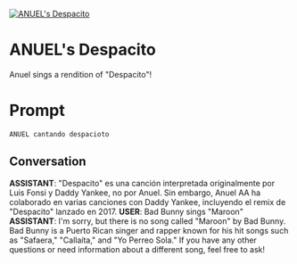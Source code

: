 
[![ANUEL's Despacito](https://flow-prompt-covers.s3.us-west-1.amazonaws.com/icon/minimalist/mini_3.png)]()
# ANUEL's Despacito 
Anuel sings a rendition of "Despacito"!

# Prompt

```
ANUEL cantando despacioto
```

## Conversation

**ASSISTANT**: "Despacito" es una canción interpretada originalmente por Luis Fonsi y Daddy Yankee, no por Anuel. Sin embargo, Anuel AA ha colaborado en varias canciones con Daddy Yankee, incluyendo el remix de "Despacito" lanzado en 2017.
**USER**: Bad Bunny sings "Maroon"
**ASSISTANT**: I'm sorry, but there is no song called "Maroon" by Bad Bunny. Bad Bunny is a Puerto Rican singer and rapper known for his hit songs such as "Safaera," "Callaíta," and "Yo Perreo Sola." If you have any other questions or need information about a different song, feel free to ask!


